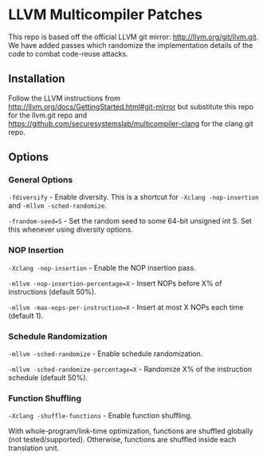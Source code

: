 LLVM Multicompiler Patches
==========================

This repo is based off the official LLVM git mirror:
http://llvm.org/git/llvm.git. We have added passes which randomize the
implementation details of the code to combat code-reuse attacks.

Installation
------------

Follow the LLVM instructions from
http://llvm.org/docs/GettingStarted.html#git-mirror but substitute this repo for
the llvm.git repo and https://github.com/securesystemslab/multicompiler-clang
for the clang.git repo.

Options
-------

### General Options

`-fdiversify` - Enable diversity. This is a shortcut for `-Xclang -nop-insertion`
and `-mllvm -sched-randomize`.

`-frandom-seed=S` - Set the random seed to some 64-bit unsigned int S. Set this
whenever using diversity options.

### NOP Insertion

`-Xclang -nop-insertion` - Enable the NOP insertion pass.

`-mllvm -nop-insertion-percentage=X` - Insert NOPs before X% of instructions (default 50%).

`-mllvm -max-nops-per-instruction=X` - Insert at most X NOPs each time (default 1).

### Schedule Randomization

`-mllvm -sched-randomize` - Enable schedule randomization.

`-mllvm -sched-randomize-percentage=X` - Randomize X% of the instruction schedule (default 50%).

### Function Shuffling

`-Xclang -shuffle-functions` - Enable function shuffling.

With whole-program/link-time optimization, functions are shuffled globally (not tested/supported). Otherwise, functions are shuffled inside each translation unit.
